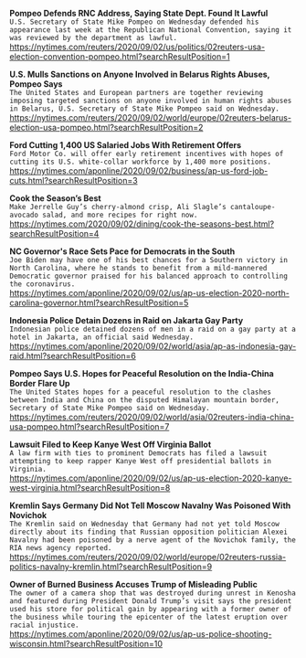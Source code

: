 **Pompeo Defends RNC Address, Saying State Dept. Found It Lawful**\
`U.S. Secretary of State Mike Pompeo on Wednesday defended his appearance last week at the Republican National Convention, saying it was reviewed by the department as lawful.`\
https://nytimes.com/reuters/2020/09/02/us/politics/02reuters-usa-election-convention-pompeo.html?searchResultPosition=1

**U.S. Mulls Sanctions on Anyone Involved in Belarus Rights Abuses, Pompeo Says**\
`The United States and European partners are together reviewing imposing targeted sanctions on anyone involved in human rights abuses in Belarus, U.S. Secretary of State Mike Pompeo said on Wednesday.`\
https://nytimes.com/reuters/2020/09/02/world/europe/02reuters-belarus-election-usa-pompeo.html?searchResultPosition=2

**Ford Cutting 1,400 US Salaried Jobs With Retirement Offers**\
`Ford Motor Co. will offer early retirement incentives with hopes of cutting its U.S. white-collar workforce by 1,400 more positions. `\
https://nytimes.com/aponline/2020/09/02/business/ap-us-ford-job-cuts.html?searchResultPosition=3

**Cook the Season’s Best**\
`Make Jerrelle Guy’s cherry-almond crisp, Ali Slagle’s cantaloupe-avocado salad, and more recipes for right now.`\
https://nytimes.com/2020/09/02/dining/cook-the-seasons-best.html?searchResultPosition=4

**NC Governor's Race Sets Pace for Democrats in the South**\
`Joe Biden may have one of his best chances for a Southern victory in North Carolina, where he stands to benefit from a mild-mannered Democratic governor praised for his balanced approach to controlling the coronavirus.`\
https://nytimes.com/aponline/2020/09/02/us/ap-us-election-2020-north-carolina-governor.html?searchResultPosition=5

**Indonesia Police Detain Dozens in Raid on Jakarta Gay Party**\
`Indonesian police detained dozens of men in a raid on a gay party at a hotel in Jakarta, an official said Wednesday. `\
https://nytimes.com/aponline/2020/09/02/world/asia/ap-as-indonesia-gay-raid.html?searchResultPosition=6

**Pompeo Says U.S. Hopes for Peaceful Resolution on the India-China Border Flare Up**\
`The United States hopes for a peaceful resolution to the clashes between India and China on the disputed Himalayan mountain border, Secretary of State Mike Pompeo said on Wednesday.`\
https://nytimes.com/reuters/2020/09/02/world/asia/02reuters-india-china-usa-pompeo.html?searchResultPosition=7

**Lawsuit Filed to Keep Kanye West Off Virginia Ballot**\
`A law firm with ties to prominent Democrats has filed a lawsuit attempting to keep rapper Kanye West off presidential ballots in Virginia.`\
https://nytimes.com/aponline/2020/09/02/us/ap-us-election-2020-kanye-west-virginia.html?searchResultPosition=8

**Kremlin Says Germany Did Not Tell Moscow Navalny Was Poisoned With Novichok**\
`The Kremlin said on Wednesday that Germany had not yet told Moscow directly about its finding that Russian opposition politician Alexei Navalny had been poisoned by a nerve agent of the Novichok family, the RIA news agency reported. `\
https://nytimes.com/reuters/2020/09/02/world/europe/02reuters-russia-politics-navalny-kremlin.html?searchResultPosition=9

**Owner of Burned Business Accuses Trump of Misleading Public**\
`The owner of a camera shop that was destroyed during unrest in Kenosha and featured during President Donald Trump’s visit says the president used his store for political gain by appearing with a former owner of the business while touring the epicenter of the latest eruption over racial injustice.`\
https://nytimes.com/aponline/2020/09/02/us/ap-us-police-shooting-wisconsin.html?searchResultPosition=10

